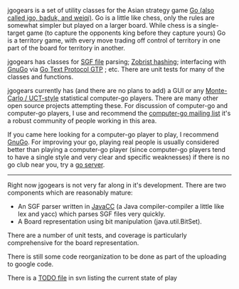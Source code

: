jgogears is a set of utility classes for the Asian strategy game [Go (also called igo, baduk, and weiqi)](http://senseis.xmp.net/). Go is a little like chess, only the rules are somewhat simpler but played on a larger board. While chess is a single-target game (to capture the opponents king before they capture yours) Go is a territory game, with every move trading off control of territory in one part of the board for territory in another.

jgogears has classes for [SGF file](http://www.red-bean.com/sgf/) parsing; [Zobrist hashing](http://computer-go.org/pipermail/computer-go/2005-November/004129.html); interfacing with [GnuGo](http://www.gnu.org/software/gnugo/) via [Go Text Protocol GTP](http://www.lysator.liu.se/~gunnar/gtp/) ; etc. There are unit tests for many of the classes and functions.

jgogears currently has (and there are no plans to add) a GUI or any [Monte-Carlo / UCT-style](http://senseis.xmp.net/?UCT) statistical computer-go players. There are many other open source projects attempting these. For discussion of computer-go and computer-go players, I use and recommend the [computer-go mailing list](http://computer-go.org/mailman/listinfo/computer-go) it's a robust community of people working in this area.

If you came here looking for a computer-go player to play, I recommend [GnuGo](http://www.gnu.org/software/gnugo/download.html). For improving your go, playing real people is usually considered better than playing a computer-go player (since computer-go players tend to have a single style and very clear and specific weaknesses) if  there is no go club near you, try a [go server](http://www.britgo.org/gopcres/play.html).


---


Right now jgogears is not very far along in it's development. There are two components which are reasonably mature:

  * An SGF parser written in [JavaCC](https://javacc.dev.java.net/) (a Java compiler-compiler a little like lex and yacc) which parses SGF files very quickly.
  * A Board representation using bit manipulation (java.util.BitSet).

There are a number of unit tests, and coverage is particularly comprehensive for the board representation.

There is still some code reorganization to be done as part of the uploading to google code.

There is a [TODO file](http://jgogears.googlecode.com/svn/trunk/jgogears/doc/TODO) in svn listing the current state of play